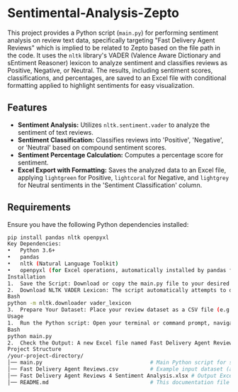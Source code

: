 # Sentimental-Analysis-Zepto


This project provides a Python script (`main.py`) for performing sentiment analysis on review text data, specifically targeting "Fast Delivery Agent Reviews" which is implied to be related to Zepto based on the file path in the code. It uses the `nltk` library's VADER (Valence Aware Dictionary and sEntiment Reasoner) lexicon to analyze sentiment and classifies reviews as Positive, Negative, or Neutral. The results, including sentiment scores, classifications, and percentages, are saved to an Excel file with conditional formatting applied to highlight sentiments for easy visualization.

## Features

* **Sentiment Analysis:** Utilizes `nltk.sentiment.vader` to analyze the sentiment of text reviews.
* **Sentiment Classification:** Classifies reviews into 'Positive', 'Negative', or 'Neutral' based on compound sentiment scores.
* **Sentiment Percentage Calculation:** Computes a percentage score for sentiment.
* **Excel Export with Formatting:** Saves the analyzed data to an Excel file, applying `lightgreen` for Positive, `lightcoral` for Negative, and `lightgrey` for Neutral sentiments in the 'Sentiment Classification' column.

## Requirements

Ensure you have the following Python dependencies installed:

```bash
pip install pandas nltk openpyxl
Key Dependencies:
•	Python 3.6+
•	pandas
•	nltk (Natural Language Toolkit)
•	openpyxl (for Excel operations, automatically installed by pandas for .xlsx output)
Installation
1.	Save the Script: Download or copy the main.py file to your desired project directory.
2.	Download NLTK VADER Lexicon: The script automatically attempts to download the vader_lexicon upon first run. If you encounter issues, you can run it manually:
Bash
python -m nltk.downloader vader_lexicon
3.	Prepare Your Dataset: Place your review dataset as a CSV file (e.g., Fast Delivery Agent Reviews.csv) in the location specified in the script (D:/original files for uplaoding/sentiment analysis zepto/Fast Delivery Agent Reviews.csv), or update the df = pd.read_csv(...) line in main.py with the correct path to your CSV file. Ensure the CSV has a column named Review Text.
Usage
1.	Run the Python script: Open your terminal or command prompt, navigate to the directory where main.py is located, and execute:
Bash
python main.py
2.	Check the Output: A new Excel file named Fast Delivery Agent Reviews 4 Sentiment Analysis.xlsx will be generated in the specified output path (D:/original files for uplaoding/sentiment analysis zepto/). This file will contain the original data along with 'Sentiment Score', 'Sentiment Classification', and 'Sentiment Percentage' columns, with the 'Sentiment Classification' column cells colored based on their sentiment.
Project Structure
/your-project-directory/
│── main.py                                  # Main Python script for sentiment analysis
│── Fast Delivery Agent Reviews.csv          # Example input dataset (as per script path)
│── Fast Delivery Agent Reviews 4 Sentiment Analysis.xlsx # Output Excel file
│── README.md                                # This documentation file
